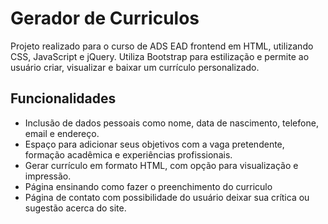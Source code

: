 # Gerador de Curriculos

Projeto realizado para o curso de ADS EAD frontend em HTML, utilizando CSS, JavaScript e jQuery. Utiliza Bootstrap para estilização e permite ao usuário criar, visualizar e baixar um currículo personalizado.

## Funcionalidades

- Inclusão de dados pessoais como nome, data de nascimento, telefone, email e endereço. 
- Espaço para adicionar seus objetivos com a vaga pretendente, formação acadêmica e experiências profissionais. 
- Gerar currículo em formato HTML, com opção para visualização e impressão.
- Página ensinando como fazer o preenchimento do curriculo
- Página de contato com possibilidade do usuário deixar sua crítica ou sugestão acerca do site.
